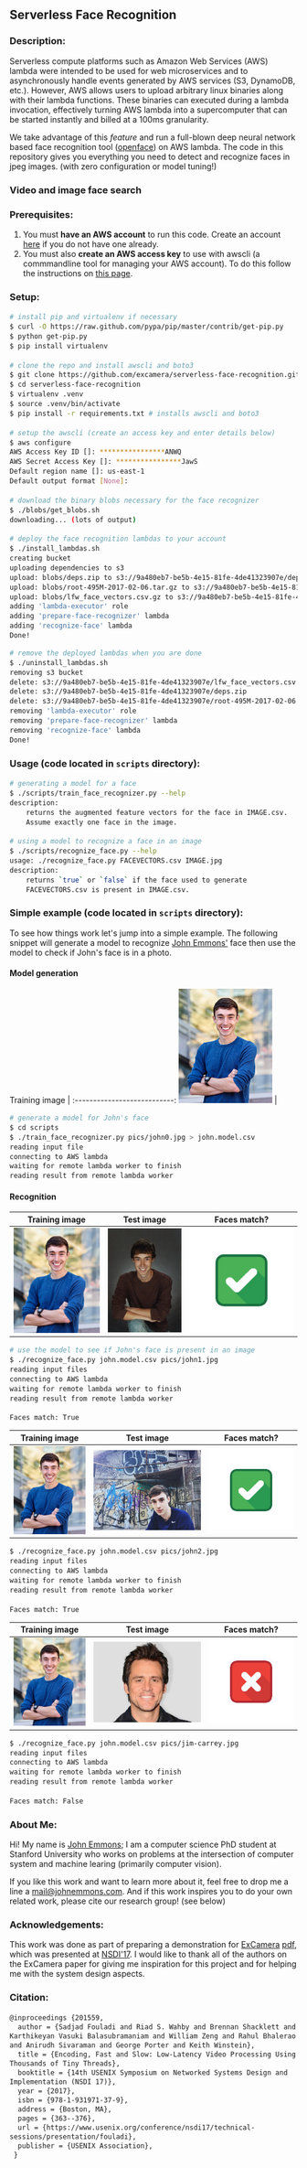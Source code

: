 Serverless Face Recognition
---

### Description:

Serverless compute platforms such as Amazon Web Services (AWS) lambda were
intended to be used for web microservices and to asynchronously handle events
generated by AWS services (S3, DynamoDB, etc.). However, AWS allows users to
upload arbitrary linux binaries along with their lambda functions. These
binaries can executed during a lambda invocation, effectively turning AWS lambda
into a supercomputer that can be started instantly and billed at a 100ms
granularity.

We take advantage of this *feature* and run a full-blown deep neural network
based face recognition tool
([openface](https://cmusatyalab.github.io/openface/)) on AWS lambda. The code in
this repository gives you everything you need to detect and recognize faces in
jpeg images. (with zero configuration or model tuning!)

### Video and image face search 



### Prerequisites:

1. You must **have an AWS account** to run this code. Create an account [here](http://aws.amazon.com) if you do not have one already.
2. You must also **create an AWS access key** to use with awscli (a commmandline tool for managing your AWS account). To do this follow the instructions on [this page](http://docs.aws.amazon.com/general/latest/gr/managing-aws-access-keys.html).

### Setup:

```bash
# install pip and virtualenv if necessary
$ curl -O https://raw.github.com/pypa/pip/master/contrib/get-pip.py
$ python get-pip.py
$ pip install virtualenv

# clone the repo and install awscli and boto3
$ git clone https://github.com/excamera/serverless-face-recognition.git
$ cd serverless-face-recognition
$ virtualenv .venv
$ source .venv/bin/activate
$ pip install -r requirements.txt # installs awscli and boto3

# setup the awscli (create an access key and enter details below)
$ aws configure
AWS Access Key ID []: ****************ANWQ
AWS Secret Access Key []: ****************JawS
Default region name []: us-east-1
Default output format [None]:

# download the binary blobs necessary for the face recognizer
$ ./blobs/get_blobs.sh
downloading... (lots of output)

# deploy the face recognition lambdas to your account
$ ./install_lambdas.sh
creating bucket
uploading dependencies to s3
upload: blobs/deps.zip to s3://9a480eb7-be5b-4e15-81fe-4de41323907e/deps.zip
upload: blobs/root-495M-2017-02-06.tar.gz to s3://9a480eb7-be5b-4e15-81fe-4de41323907e/root-495M-2017-02-06.tar.gz
upload: blobs/lfw_face_vectors.csv.gz to s3://9a480eb7-be5b-4e15-81fe-4de41323907e/lfw_face_vectors.csv.gz
adding 'lambda-executor' role
adding 'prepare-face-recognizer' lambda
adding 'recognize-face' lambda
Done!
```

```bash
# remove the deployed lambdas when you are done
$ ./uninstall_lambdas.sh
removing s3 bucket
delete: s3://9a480eb7-be5b-4e15-81fe-4de41323907e/lfw_face_vectors.csv.gz
delete: s3://9a480eb7-be5b-4e15-81fe-4de41323907e/deps.zip
delete: s3://9a480eb7-be5b-4e15-81fe-4de41323907e/root-495M-2017-02-06.tar.gz
removing 'lambda-executor' role
removing 'prepare-face-recognizer' lambda
removing 'recognize-face' lambda
Done!
```

### Usage (code located in `scripts` directory):

```bash
# generating a model for a face
$ ./scripts/train_face_recognizer.py --help
description:
    returns the augmented feature vectors for the face in IMAGE.csv.
    Assume exactly one face in the image.

# using a model to recognize a face in an image
$ ./scripts/recognize_face.py --help
usage: ./recognize_face.py FACEVECTORS.csv IMAGE.jpg
description:
    returns `true` or `false` if the face used to generate
    FACEVECTORS.csv is present in IMAGE.csv.
```

### Simple example (code located in `scripts` directory):

To see how things work let's jump into a simple example. The following snippet
will generate a model to recognize [John Emmons'](http://johnemmons.com) face
then use the model to check if John's face is in a photo.


#### Model generation


Training image              |
:---------------------------:
![](README.pics/john0.jpg) |

```bash
# generate a model for John's face
$ cd scripts
$ ./train_face_recognizer.py pics/john0.jpg > john.model.csv
reading input file
connecting to AWS lambda
waiting for remote lambda worker to finish
reading result from remote lambda worker
```

#### Recognition

Training image              | Test image                 | Faces match?
:--------------------------:|:--------------------------:|:----------------------------:
![](README.pics/john0.jpg)  | ![](README.pics/john1.jpg) | ![](README.pics/correct.jpg)

```bash
# use the model to see if John's face is present in an image
$ ./recognize_face.py john.model.csv pics/john1.jpg
reading input files
connecting to AWS lambda
waiting for remote lambda worker to finish
reading result from remote lambda worker

Faces match: True
```

Training image              | Test image                | Faces match?
:--------------------------:|:-------------------------:|:----------------------------:
![](README.pics/john0.jpg) | ![](README.pics/john2.jpg) | ![](README.pics/correct.jpg)

```bash
$ ./recognize_face.py john.model.csv pics/john2.jpg
reading input files
connecting to AWS lambda
waiting for remote lambda worker to finish
reading result from remote lambda worker

Faces match: True
```
Training image              | Test image                     | Faces match?
:--------------------------:|:------------------------------:|:----------------------------: 
![](README.pics/john0.jpg) | ![](README.pics/jim-carrey.jpg) | ![](README.pics/incorrect.jpg)

```bash
$ ./recognize_face.py john.model.csv pics/jim-carrey.jpg
reading input files
connecting to AWS lambda
waiting for remote lambda worker to finish
reading result from remote lambda worker

Faces match: False
```

### About Me:

Hi! My name is [John Emmons](http://johnemmons.com); I am a computer science PhD
student at Stanford University who works on problems at the intersection of
computer system and machine learing (primarily computer vision).

If you like this work and want to learn more about it, feel free to drop me a
line a [mail@johnemmons.com](mailto:mail@johnemmons.com). And if this work
inspires you to do your own related work, please cite our research group! (see
below)

### Acknowledgements:

This work was done as part of preparing a demonstration for
[ExCamera](http://ex.camera)
[pdf](https://www.usenix.org/system/files/conference/nsdi17/nsdi17-fouladi.pdf),
which was presented at [NSDI'17](https://www.usenix.org/conference/nsdi17). I
would like to thank all of the authors on the ExCamera paper for giving me
inspiration for this project and for helping me with the system design aspects.

### Citation:

```
@inproceedings {201559,
  author = {Sadjad Fouladi and Riad S. Wahby and Brennan Shacklett and Karthikeyan Vasuki Balasubramaniam and William Zeng and Rahul Bhalerao and Anirudh Sivaraman and George Porter and Keith Winstein},
  title = {Encoding, Fast and Slow: Low-Latency Video Processing Using Thousands of Tiny Threads},
  booktitle = {14th USENIX Symposium on Networked Systems Design and Implementation (NSDI 17)},
  year = {2017},
  isbn = {978-1-931971-37-9},
  address = {Boston, MA},
  pages = {363--376},
  url = {https://www.usenix.org/conference/nsdi17/technical-sessions/presentation/fouladi},
  publisher = {USENIX Association},
 }
 ```